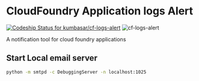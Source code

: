 # CloudFoundry Application logs Alert

[![Codeship Status for kumbasar/cf-logs-alert](https://app.codeship.com/projects/3112835d-71ee-43c3-8a6d-7cdc27e3946e/status?branch=main)](https://app.codeship.com/projects/422129)
![cf-logs-alert](https://github.com/kumbasar/cf-logs-alert/workflows/cf-logs-alert/badge.svg)

A notification tool for cloud foundry applications 

## Start Local email server

```bash
python -m smtpd -c DebuggingServer -n localhost:1025
```

